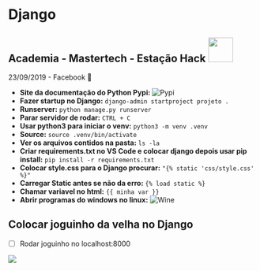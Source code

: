 # Django 

<nav>
  <h1>Academia - Mastertech - Estação Hack  <img src="https://proxy.duckduckgo.com/iu/?u=https%3A%2F%2Fd1ywbwqv5var5z.cloudfront.net%2Fcourses%2Fimages%2F000%2F000%2F082%2Foriginal%2Fpython_django.png%3F1464950119&f=1&nofb=1"  width="50" /></h1>
</nav>

23/09/2019 - Facebook 🚀

- **Site da documentação do Python Pypi:** ![Pypi](https://pypi.org/)
- **Fazer startup no Django:** `django-admin startproject projeto .`
- **Runserver:** `python manage.py runserver` 
- **Parar servidor de rodar:** `CTRL + C` 
- **Usar python3 para iniciar o venv:** `python3 -m venv .venv`
- **Source:** `source .venv/bin/activate` 
- **Ver os arquivos contidos na pasta:** `ls -la`
- **Criar requirements.txt no VS Code e colocar django depois usar pip install:** `pip install -r requirements.txt` 
- **Colocar style.css para o Django procurar:** `"{% static 'css/style.css' %}"` 
- **Carregar Static antes se não da erro:** `{% load static %}` 
- **Chamar variavel no html:** `{{ minha var }}` 
- **Abrir programas do windows no linux:** ![Wine](https://www.winehq.org/)


## Colocar joguinho da velha no Django 

- [ ] Rodar joguinho no localhost:8000
  

![](https://media0.giphy.com/media/11ZSwQNWba4YF2/giphy.gif?cid=790b7611fd9572113b6460faae8cd1d65114850ebdf4ef55&rid=giphy.gif)
